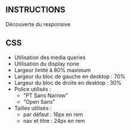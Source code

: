 ## INSTRUCTIONS
Découverte du responsive

## CSS
- Utilisation des media queries
- Utilisation du display none
- Largeur limité à 80% maximum
- Largeur du bloc de gauche en desktop : 70%
- Largeur du bloc de droite en desktop : 30%
- Police utilisés :
    - "PT Sans Narrow"
    - "Open Sans"
- Tailles utilisés :
    - par défaut : 16px en rem
    - nav et titre : 24px en rem
